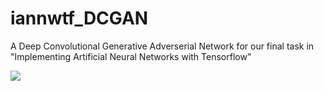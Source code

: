 # iannwtf_DCGAN
A Deep Convolutional Generative Adverserial Network for our final task in "Implementing Artificial Neural Networks with Tensorflow"

![](http://i.imgur.com/OUkLi.gif)
